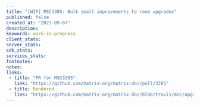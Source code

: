```yaml
---
title: "[WIP] MSC3385: Bulk small improvements to room upgrades"
published: false
created_at: "2021-09-07"
description:
keywords: work-in-progress
client_stats:
server_stats:
sdk_stats:
services_stats:
footnotes:
notes:
links:
 - title: "PR for MSC3385"
   link: "https://github.com/matrix-org/matrix-doc/pull/3385"
 - title: Rendered
   link: "https://github.com/matrix-org/matrix-doc/blob/travis/msc/upgrade-state/proposals/3385-refresh-room-upgrades.md"
---
```

